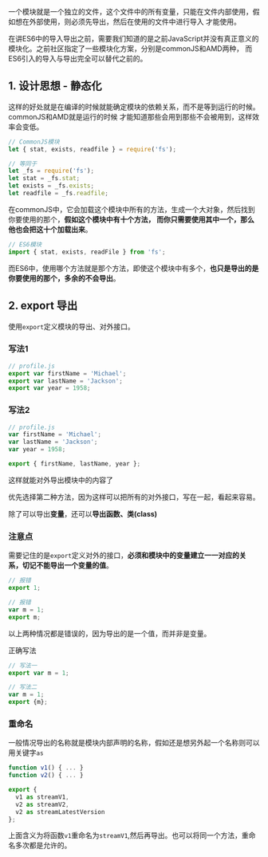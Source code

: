 一个模块就是一个独立的文件，这个文件中的所有变量，只能在文件内部使用，假如想在外部使用，则必须先导出，然后在使用的文件中进行导入
才能使用。

在讲ES6中的导入导出之前，需要我们知道的是之前JavaScript并没有真正意义的模块化。之前社区指定了一些模块化方案，分别是commonJS和AMD两种，
而ES6引入的导入与导出完全可以替代之前的。

## 1. 设计思想 - 静态化

这样的好处就是在编译的时候就能确定模块的依赖关系，而不是等到运行的时候。commonJS和AMD就是运行的时候
才能知道那些会用到那些不会被用到，这样效率会变低。

```js
// CommonJS模块
let { stat, exists, readfile } = require('fs');

// 等同于
let _fs = require('fs');
let stat = _fs.stat;
let exists = _fs.exists;
let readfile = _fs.readfile;
```
在commonJS中，它会加载这个模块中所有的方法，生成一个大对象，然后找到你要使用的那个，**假如这个模块中有十个方法，
而你只需要使用其中一个，那么他也会把这十个加载出来**。

```js
// ES6模块
import { stat, exists, readFile } from 'fs';
```
而ES6中，使用哪个方法就是那个方法，即使这个模块中有多个，**也只是导出的是你要使用的那个，多余的不会导出**。

## 2. export 导出

使用`export`定义模块的导出、对外接口。

### 写法1

```js
// profile.js
export var firstName = 'Michael';
export var lastName = 'Jackson';
export var year = 1958;
```

### 写法2

```js
// profile.js
var firstName = 'Michael';
var lastName = 'Jackson';
var year = 1958;

export { firstName, lastName, year };
```

这样就能对外导出模块中的内容了

优先选择第二种方法，因为这样可以把所有的对外接口，写在一起，看起来容易。

除了可以导出**变量**，还可以**导出函数、类(class)**

### 注意点

需要记住的是`export`定义对外的接口，**必须和模块中的变量建立一一对应的关系，切记不能导出一个变量的值**。

```js
// 报错
export 1;

// 报错
var m = 1;
export m;
```
以上两种情况都是错误的，因为导出的是一个值，而并非是变量。

正确写法

```js
// 写法一
export var m = 1;

// 写法二
var m = 1;
export {m};

```

### 重命名

一般情况导出的名称就是模块内部声明的名称，假如还是想另外起一个名称则可以用关键字`as`

```js
function v1() { ... }
function v2() { ... }

export {
  v1 as streamV1,
  v2 as streamV2,
  v2 as streamLatestVersion
};
```
上面含义为将函数`v1`重命名为`streamV1`,然后再导出。也可以将同一个方法，重命名多次都是允许的。


